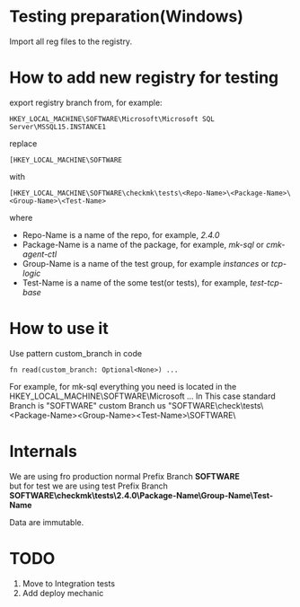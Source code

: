 # Testing preparation(Windows)

Import all reg files to the registry.

# How to add new registry for testing

export registry branch from, for example:

```
HKEY_LOCAL_MACHINE\SOFTWARE\Microsoft\Microsoft SQL Server\MSSQL15.INSTANCE1
```

replace
```
[HKEY_LOCAL_MACHINE\SOFTWARE
```
with
```
[HKEY_LOCAL_MACHINE\SOFTWARE\checkmk\tests\<Repo-Name>\<Package-Name>\<Group-Name>\<Test-Name>
```
where

* Repo-Name is a name of the repo, for example, *2.4.0*
* Package-Name is a name of the package, for example, *mk-sql* or *cmk-agent-ctl*
* Group-Name is a name of the test group, for example *instances* or *tcp-logic*
* Test-Name is a name of the some test(or tests), for example, *test-tcp-base*

# How to use it

Use pattern custom_branch in code

```
fn read(custom_branch: Optional<None>) ...
```

For example, for mk-sql everything you need  is located in the HKEY_LOCAL_MACHINE\SOFTWARE\Microsoft ...
In This case
standard Branch is "SOFTWARE\"
custom Branch us "SOFTWARE\check\tests\\<Repo-Name>\<Package-Name>\<Group-Name>\<Test-Name>\SOFTWARE\


# Internals

We are using fro production normal Prefix Branch 
**SOFTWARE**  
but for test we are using test Prefix Branch
**SOFTWARE\checkmk\tests\2.4.0\Package-Name\Group-Name\Test-Name**

Data are immutable.

# TODO

1. Move to Integration tests
2. Add deploy mechanic